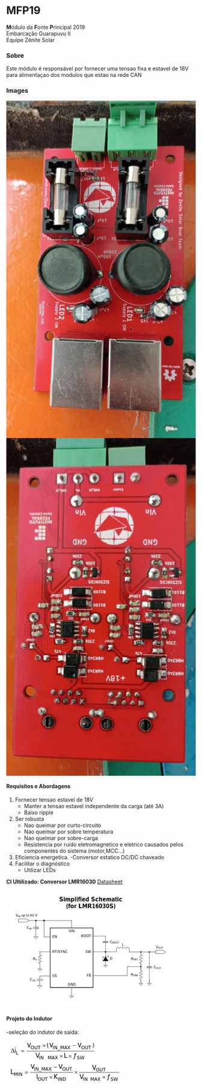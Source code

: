 # MFP19
**M**ódulo da **F**onte **P**rincipal 2019  
Embarcação Guarapuvu II  
Equipe Zênite Solar  

### Sobre

Este módulo é responsável por fornecer uma tensao fixa e estavel de 18V para alimentaçao dos modulos que estao na rede CAN

### Images
<img style="background-color:white"  src="img/top.jpeg" alt="board" align="center" width="600"/>
<img style="background-color:white"  src="img/bottom.jpeg" alt="board" align="center" width="600"/>


#### Requisitos e Abordagens
1. Fornecer tensao estavel de 18V 
    - Manter a tensao estavel independente da carga (até 3A)
    - Baixo ripple
2. Ser robusta
    - Nao queimar por curto-circuito
    - Nao queimar por sobre temperatura
    - Nao queimar por sobre-carga
    - Resistencia por ruido eletromagnetico e eletrico causados pelos componentes do sistema (motor,MCC...)
3. Eficiencia energetica.
    -Conversor estatico DC/DC chaveado
4. Facilitar o diagnóstico
    - Utilizar LEDs
    
**CI Ultilizado: Conversor LMR16030**
[Datasheet](https://www.ti.com/lit/ds/symlink/lmr16030.pdf?ts=1596324314390&ref_url=https%253A%252F%252Fwww.google.com%252F)

![](project/datasheet_lmr16030.png)

#### Projeto do Indutor

   -seleção do indutor de saida:

![](project/Inductor_Equation.png)







